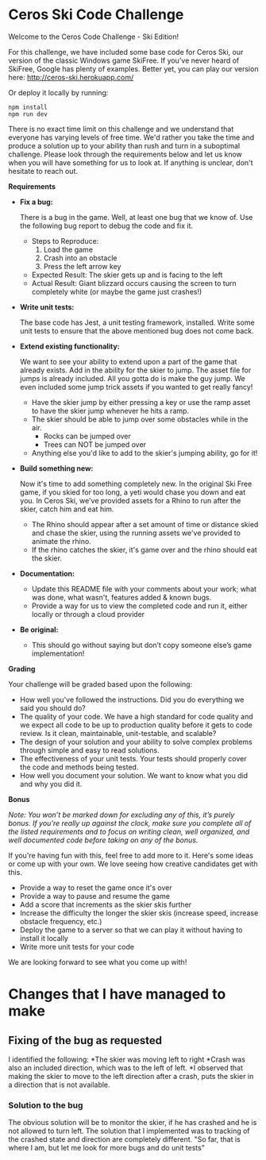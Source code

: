 # Ceros Ski Code Challenge

Welcome to the Ceros Code Challenge - Ski Edition!

For this challenge, we have included some base code for Ceros Ski, our version of the classic Windows game SkiFree. If
you've never heard of SkiFree, Google has plenty of examples. Better yet, you can play our version here: 
http://ceros-ski.herokuapp.com/  

Or deploy it locally by running:
```
npm install
npm run dev
```

There is no exact time limit on this challenge and we understand that everyone has varying levels of free time. We'd 
rather you take the time and produce a solution up to your ability than rush and turn in a suboptimal challenge. Please 
look through the requirements below and let us know when you will have something for us to look at. If anything is 
unclear, don't hesitate to reach out.

**Requirements**

* **Fix a bug:**

  There is a bug in the game. Well, at least one bug that we know of. Use the following bug report to debug the code
  and fix it.
  * Steps to Reproduce:
    1. Load the game
    1. Crash into an obstacle
    1. Press the left arrow key
  * Expected Result: The skier gets up and is facing to the left
  * Actual Result: Giant blizzard occurs causing the screen to turn completely white (or maybe the game just crashes!)
  
* **Write unit tests:**

  The base code has Jest, a unit testing framework, installed. Write some unit tests to ensure that the above mentioned
  bug does not come back.
  
* **Extend existing functionality:**

  We want to see your ability to extend upon a part of the game that already exists. Add in the ability for the skier to 
  jump. The asset file for jumps is already included. All you gotta do is make the guy jump. We even included some jump 
  trick assets if you wanted to get really fancy!
  * Have the skier jump by either pressing a key or use the ramp asset to have the skier jump whenever he hits a ramp.
  * The skier should be able to jump over some obstacles while in the air. 
    * Rocks can be jumped over
    * Trees can NOT be jumped over
  * Anything else you'd like to add to the skier's jumping ability, go for it!
   
* **Build something new:**

  Now it's time to add something completely new. In the original Ski Free game, if you skied for too long, 
  a yeti would chase you down and eat you. In Ceros Ski, we've provided assets for a Rhino to run after the skier, 
  catch him and eat him.
  * The Rhino should appear after a set amount of time or distance skied and chase the skier, using the running assets
    we've provided to animate the rhino.
  * If the rhino catches the skier, it's game over and the rhino should eat the skier. 

* **Documentation:**

  * Update this README file with your comments about your work; what was done, what wasn't, features added & known bugs.
  * Provide a way for us to view the completed code and run it, either locally or through a cloud provider
  
* **Be original:**  
  * This should go without saying but don’t copy someone else’s game implementation!

**Grading** 

Your challenge will be graded based upon the following:

* How well you've followed the instructions. Did you do everything we said you should do?
* The quality of your code. We have a high standard for code quality and we expect all code to be up to production 
  quality before it gets to code review. Is it clean, maintainable, unit-testable, and scalable?
* The design of your solution and your ability to solve complex problems through simple and easy to read solutions.
* The effectiveness of your unit tests. Your tests should properly cover the code and methods being tested.
* How well you document your solution. We want to know what you did and why you did it.

**Bonus**

*Note: You won’t be marked down for excluding any of this, it’s purely bonus.  If you’re really up against the clock, 
make sure you complete all of the listed requirements and to focus on writing clean, well organized, and well documented 
code before taking on any of the bonus.*

If you're having fun with this, feel free to add more to it. Here's some ideas or come up with your own. We love seeing 
how creative candidates get with this.
 
* Provide a way to reset the game once it's over
* Provide a way to pause and resume the game
* Add a score that increments as the skier skis further
* Increase the difficulty the longer the skier skis (increase speed, increase obstacle frequency, etc.)
* Deploy the game to a server so that we can play it without having to install it locally
* Write more unit tests for your code

We are looking forward to see what you come up with!

# Changes that I have managed to make

## Fixing of the bug as requested
I identified the following:
*The skier was moving left to right
*Crash was also an included direction, which was to the left of left.
*I observed that making the skier to move to the left direction after a crash, puts the skier in a direction that is not available.
### Solution to the bug
The obvious solution will be to monitor the skier, if he has crashed and he is not allowed to turn left.
The solution that I implemented was to tracking of the crashed state and direction are completely different.
"So far, that is where I am, but let me look for more bugs and do unit tests"

